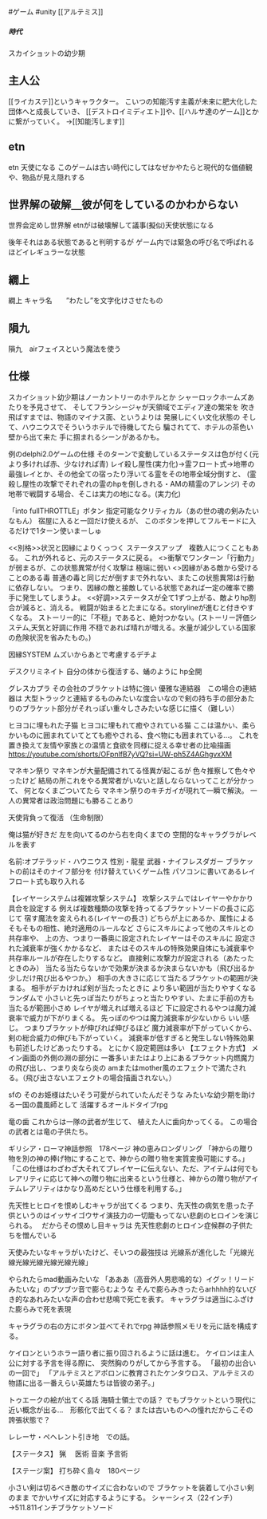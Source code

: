 #ゲーム #unity  [[アルテミス]]

##### 時代
スカイショットの幼少期

## 主人公
[[ライカステ]]というキャラクター。
こいつの知能汚す主義が未来に肥大化した団体へと成長していき、
[[デストロイミディエト]]や、[[ハルサ達のゲーム]]とかに繋がっていく。
→[[知能汚します]]
## etn
etn 天使になる
このゲームは古い時代にしてはなぜかやたらと現代的な価値観や、物品が見え隠れする
## 世界解の破解＿彼が何をしているのかわからない
世界会定めし世界解
etnがは破壊解して議事(擬似)天使状態になる

後年それはある状態であると判明するが
ゲーム内では緊急の呼び名で呼ばれるほどイレギュラーな状態
## 繝上
繝上 キャラ名　　”わたし”を文字化けさせたもの
## 隕九　
隕九　airフェイスという魔法を使う

## 仕様
スカイショット幼少期はノーカントリーのホテルとか
シャーロックホームズあたりを予見させて、
そしてフランシージャが天領域でエディア達の繁栄を
吹き飛ばすまでは、物語のマイナス面、というよりは
発展しにくい文化状態の
そして、ハウニウスでそういうホテルで待機してたら
騙されてて、ホテルの茶色い壁から出て来た
手に掴まれるシーンがあるかも。

例のdelphi2.0ゲームの仕様
そのターンで変動しているステータスは色が付く(元より多ければ赤、少なければ青)
レイ殺し屋性(実力化)→霊フロート式→地帯の最強レイとか、その他全ての宿ったり浮いてる霊をその地帯全域分倒すと、
(霊殺し屋性の攻撃でそれぞれの霊のhpを倒しきれる・AMの精霊のアレンジ)
その地帯で戦闘する場合、そこは実力の地になる。(実力化)

「into fullTHROTTLE」ボタン
指定可能なクリティカル（あの世の魂の剣みたいなもん）
宿屋に入ると一回だけ使えるが、
このボタンを押してフルモードに入るだけで1ターン使いまーしゅ

<<別格>>状況と因縁によりくっつく ステータスアップ　複数人につくこともある。
これが外れると、元のステータスに戻る。
<<papercut>>衝撃でワンターン「行動力」が弱まるが、この状態異常が付く攻撃は
極端に弱い
<<ATAM>>因縁がある敵から受けることのある毒
普通の毒と同じだが倒すまで外れない、またこの状態異常は行動に依存しない。
つまり、因縁の敵と接敵している状態であれば一定の確率で勝手に発生してしまうよ。
<<好調>>ステータスが全て1ずつ上がる、敵よりhp割合が減ると、消える。
戦闘が始まるとたまになる。storylineが進むと付きやすくなる。
ストーリー的に「不穏」であると、絶対つかない。(ストーリー評価システム,天気と好調に作用
不穏であれば晴れが増える。水量が減少している国家の危険状況を省みたもの。)

因縁SYSTEM
ムズいからあとで考慮するデチよ

デスクリミネイト
自分の体から復活する、蛹のように
hp全開

グレスカプラ
その会社のブラケットは特に強い
優雅な連結器　この場合の連結器は
大型トラックと連結するものみたいな度合いなので剣の持ち手の部分あたりのブラケット部分がそれっぽい重々しさみたいな感じに描く（難しい）

ヒヨコに埋もれた子猫
ヒヨコに埋もれて癒やされている猫
ここは温かい、柔らかいものに囲まれていてとても癒やされる、食べ物にも囲まれている…。
これを置き換えて友情や家族との温情と食欲を同様に捉える幸せ者の比喩描画
https://youtube.com/shorts/OFpnlfB7yVQ?si=UW-ph5Z4AGhgvxXM

マネキン祭り
マネキンが大量配備されてる怪異が起こるが
色々推察して色々やったけど
結局の所これをやる異常者がいないと話しならないってことが分かって、
何となくまごついてたら
マネキン祭りのキチガイが現れて一瞬で解決。
一人の異常者は政治問題にも勝ることあり

天使背負って復活
（生命制限）


俺は猫が好きだ
左を向いてるのから右を向くまでの
空間的なキャラグラがレベルを表す

名前∶オプテラッド・ハウニウス
性別・龍星
武器・ナイフレスダガー
ブラケットの前はそのナイフ部分を
付け替えていくゲーム性
パソコンに書いてあるレイフロート式も取り入れる

【レイヤーシステムは複雑攻撃システム】
攻撃システムではレイヤーやかかり具合を設定する
例えば複数種類の攻撃を持ってるブラケットソードの長さに応じて
宿す魔法を変えられる(レイヤーの長さ)
どちらが上にあるか、属性によるそもそもの相性、絶対適用のルールなど
さらにスキルによって他のスキルとの共存率や、
上の方、つまり一番奥に設定されたレイヤーはそのスキルに
設定された減衰率が強くかかるなど、
またはそのスキルの特殊効果自体にも減衰率や共存率ルールが存在したりするなど。
直接剣に攻撃力が設定される（あたったときのみ）
当たる当たらないかで効果が決まるか決まらないかも（飛び出るか少しだけ飛び出るやつか。）
相手の大きさに応じて当たるブラケットの範囲が決まる。
相手がデカければ剣が当たったときに
より多い範囲が当たりやすくなるランダムで
小さいと先っぽ当たりがちょっと当たりやすい、たまに手前の方も当たるが範囲小さめ
レイヤが増えれば増えるほど
下に設定されるやつは魔力減衰率で威力が下がりまくる。
先っぽのやつは魔力減衰率が少ないから
いい感じ。
つまりブラケットが伸びれば伸びるほど
魔力減衰率が下がっていくから、
剣の総合威力の伸びも下がっていく。
減衰率が低すぎると発生しない特殊効果も前述したけどあったりする。
とにかく設定範囲は多い
【エフェクト方式】
メイン画面の外側の淵の部分に
一番多いまたはより上にあるブラケット内燃魔力の飛び出し、つまり炎なら炎の
amまたはmother風のエフェクトで満たされる。（飛び出さないエフェクトの場合描画されない。）


sfの
そのお姫様はたいそう可愛がられていたんだそうな
みたいな幼少期を助ける一国の農風師として
活躍するオールドタイプrpg

竜の歯
これからは一隊の武者が生じて、
植えた人に歯向かってくる。
この場合の武者とは竜の子供たち。

ギリシア・ローマ神話参照　178ページ
神の恵みロンダリング
「神からの贈り物を別の神の捧げ物にすることで、神からの贈り物を実質変換可能にする。」
「この仕様はわざわざ大それてプレイヤーに伝えない、ただ、アイテムは何でもレアリティに応じて神への贈り物に出来るという仕様と、神からの贈り物がアイテムレアリティはかなり高めだという仕様を利用する。」

先天性ヒヒロイを恨めしむキャラが出てくる
つまり、先天性の病気を患った子供というのはイッサイゴウサイ演技力の一切籠もってない悲劇のヒロインを演じられる。　
だからその恨めし目キャラは
先天性悲劇のヒロイン症候群の子供たちを憎んでいる

天使みたいなキャラがいたけど、そいつの最強技は
光線系が進化した「光線光線光線光線光線光線光線」

やられたらmad動画みたいな
「あああ（高音外人男悲鳴的な）イグッ！リードみたいな」のブツブツ音で膨らむような
そんで膨らみきったらarhhhh的ないびき的なあれみたいな声の合わせ悲鳴で死亡を表す。
キャラグラは適当にふざけた膨らみで死を表現

キャラグラの右の方にボタン並べてそれでrpg
神話参照メモリを元に話を構成する。

ケイロンというホラー語り者に振り回されるように話は進む。
ケイロンは主人公に対する予言を得る際に、
突然胸のりがしてから予言する。
「最初の出合いの一回で」
「アルテミスとアポロンに教育されたケンタウロス、アルテミスの物語に出る一番えらい英雄たちは皆彼の弟子。」　

トゥエークの絵が出てくる話
海騎士領土での話？
でもブラケットという現代に近い概念が出る…　形骸化で出てくる？
または古いものへの憧れだからこその誇張状態で？

レレーサ・ペヘレント引き地　での話。

【ステータス】
猟　
医術
音楽
予言術

【ステージ案】
打ち砕く島々　180ページ

小さい剣は切るべき敵のサイズに合わないので
ブラケットを装着して小さい剣のまま
でかいサイズに対応するようにする。
シャーシィス（22インチ）
→511.811インチブラケットソード